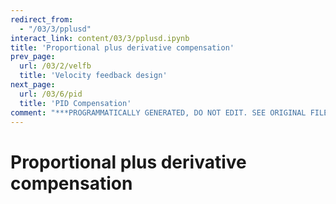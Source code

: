 ```yaml
---
redirect_from:
  - "/03/3/pplusd"
interact_link: content/03/3/pplusd.ipynb
title: 'Proportional plus derivative compensation'
prev_page:
  url: /03/2/velfb
  title: 'Velocity feedback design'
next_page:
  url: /03/6/pid
  title: 'PID Compensation'
comment: "***PROGRAMMATICALLY GENERATED, DO NOT EDIT. SEE ORIGINAL FILES IN /content***"
---
```


# Proportional plus derivative compensation
